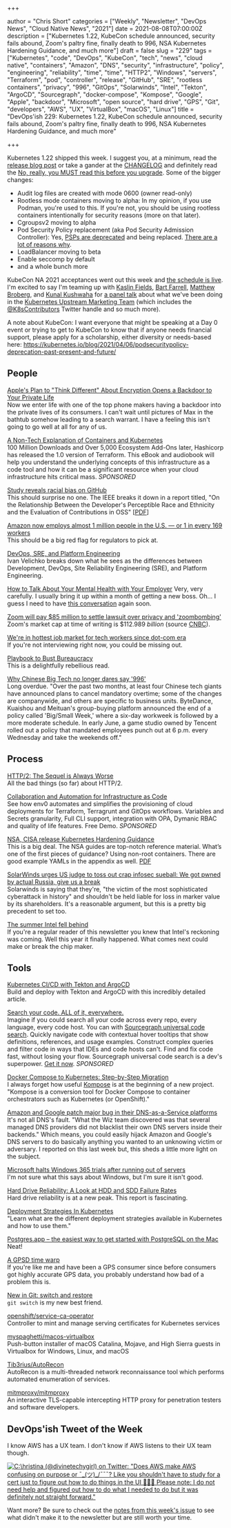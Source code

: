 +++

author = "Chris Short"
categories = ["Weekly", "Newsletter", "DevOps News", "Cloud Native News", "2021"]
date = 2021-08-08T07:00:00Z
description = ["Kubernetes 1.22, KubeCon schedule announced, security fails abound, Zoom's paltry fine, finally death to 996, NSA Kubernetes Hardening Guidance, and much more"]
draft = false
slug = "229"
tags = ["Kubernetes", "code", "DevOps", "KubeCon", "tech", "news", "cloud native", "containers", "Amazon", "DNS", "security", "infrastructure", "policy", "engineering", "reliability", "time", "time", "HTTP2", "Windows", "servers", "Terraform", "pod", "controller", "release", "GitHub", "SRE", "rootless containers", "privacy", "996", "GitOps", "Solarwinds", "Intel", "Tekton", "ArgoCD", "Sourcegraph", "docker-compose", "Kompose", "Google", "Apple", "backdoor", "Microsoft", "open source", "hard drive", "GPS", "Git", "developers", "AWS", "UX", "VirtualBox", "macOS", "Linux"]
title = "DevOps'ish 229: Kubernetes 1.22, KubeCon schedule announced, security fails abound, Zoom's paltry fine, finally death to 996, NSA Kubernetes Hardening Guidance, and much more"

+++

Kubernetes 1.22 shipped this week. I suggest you, at a minimum, read the [release blog post](https://kubernetes.io/blog/2021/08/04/kubernetes-1-22-release-announcement/) or take a gander at the [CHANGELOG](https://github.com/kubernetes/kubernetes/blob/master/CHANGELOG/CHANGELOG-1.22.md) and definitely read the [No, really, you MUST read this before you upgrade](https://github.com/kubernetes/kubernetes/blob/master/CHANGELOG/CHANGELOG-1.22.md#no-really-you-must-read-this-before-you-upgrade). Some of the bigger changes:

* Audit log files are created with mode 0600 (owner read-only)
* Rootless mode containers moving to alpha: In my opinion, if you use Podman, you're used to this. If you're not, you should be using rootless containers intentionally for security reasons (more on that later).
* Cgroupsv2 moving to alpha
* Pod Security Policy replacement (aka Pod Security Admission Controller): Yes, [PSPs are deprecated](https://devopsish.com/205/) and being replaced. [There are a lot of reasons why](https://kubernetes.io/blog/2021/04/06/podsecuritypolicy-deprecation-past-present-and-future/).
* LoadBalancer moving to beta
* Enable seccomp by default
* and a whole bunch more

KubeCon NA 2021 acceptances went out this week and [the schedule is live](https://events.linuxfoundation.org/kubecon-cloudnativecon-north-america/program/schedule/). I'm excited to say I'm teaming up with [Kaslin Fields](https://twitter.com/kaslinfields), [Bart Farrell](https://twitter.com/birthmarkbart), [Matthew Broberg](https://twitter.com/mbbroberg), and [Kunal Kushwaha](https://twitter.com/kunalstwt) for [a panel talk](https://kccncna2021.sched.com/event/lV3S) about what we've been doing in the [Kubernetes Upstream Marketing Team](https://github.com/kubernetes/community/tree/master/communication/marketing-team) (which includes the [@K8sContributors](https://twitter.com/K8sContributors/) Twitter handle and so much more).

A note about KubeCon: I want everyone that might be speaking at a Day 0 event or trying to get to KubeCon to know that if anyone needs financial support, please apply for a scholarship, either diversity or needs-based here: <https://kubernetes.io/blog/2021/04/06/podsecuritypolicy-deprecation-past-present-and-future/>

## People

[Apple's Plan to "Think Different" About Encryption Opens a Backdoor to Your Private Life](https://www.eff.org/deeplinks/2021/08/apples-plan-think-different-about-encryption-opens-backdoor-your-private-life)  
Now we enter life with one of the top phone makers having a backdoor into the private lives of its consumers. I can't wait until pictures of Max in the bathtub somehow leading to a search warrant. I have a feeling this isn't going to go well at all for any of us.

[A Non-Tech Explanation of Containers and Kubernetes](https://www.linode.com/content/declarative-cloud-infrastructure-management-terraform-linode/?utm_source=tldr&utm_medium=newsletter_sponsorship&utm_campaign=newsletter_sponsorship-tldr-terraform&utm_content=ebook-terraform&utm_term=)  
100 Million Downloads and Over 5,000 Ecosystem Add-Ons later, Hashicorp has released the 1.0 version of Terraform.  This eBook and audiobook will help you understand the underlying concepts of this infrastructure as a code tool and how it can be a significant resource when your cloud infrastructure hits critical mass. *SPONSORED*

[Study reveals racial bias on GitHub](https://www.protocol.com/policy/github-race-bias-study)  
This should surprise no one. The IEEE breaks it down in a report titled, "On the Relationship Between the Developer's Perceptible Race and Ethnicity and the Evaluation of Contributions in OSS" [[PDF](https://arxiv.org/pdf/2104.06143.pdf)]

[Amazon now employs almost 1 million people in the U.S. — or 1 in every 169 workers](https://www.nbcnews.com/business/business-news/amazon-now-employs-almost-1-million-people-u-s-or-n1275539)  
This should be a big red flag for regulators to pick at.

[DevOps, SRE, and Platform Engineering](https://iximiuz.com/en/posts/devops-sre-and-platform-engineering/)  
Ivan Velichko breaks down what he sees as the differences between Development, DevOps, Site Reliability Engineering (SRE), and Platform Engineering.

[How to Talk About Your Mental Health with Your Employer](https://hbr.org/2021/07/how-to-talk-about-your-mental-health-with-your-employer)
Very, very carefully. I usually bring it up within a month of getting a new boss. Oh... I guess I need to have [this conversation](https://chrisshort.net/the-importance-of-psychological-safety/) again soon.

[Zoom will pay $85 million to settle lawsuit over privacy and 'zoombombing'](https://www.engadget.com/zoom-privacy-lawsuit-settlement-205427084.html)  
Zoom's market cap at time of writing is $112.989 *billion* (source [CNBC](https://www.cnbc.com/quotes/ZM)).

[We're in hottest job market for tech workers since dot-com era](https://www.bostonherald.com/2021/07/18/were-in-hottest-job-market-for-tech-workers-since-dot-com-era/)  
If you're not interviewing right now, you could be missing out.

[Playbook to Bust Bureaucracy](https://itrevolution.com/playbook-to-bust-bureaucracy/)  
This is a delightfully rebellious read.

[Why Chinese Big Tech no longer dares say '996'](https://www.protocol.com/china/china-996-overtime-era-ended)  
Long overdue. "Over the past two months, at least four Chinese tech giants have announced plans to cancel mandatory overtime; some of the changes are companywide, and others are specific to business units. ByteDance, Kuaishou and Meituan's group-buying platform announced the end of a policy called 'Big/Small Week,' where a six-day workweek is followed by a more moderate schedule. In early June, a game studio owned by Tencent rolled out a policy that mandated employees punch out at 6 p.m. every Wednesday and take the weekends off."

## Process

[HTTP/2: The Sequel is Always Worse](https://portswigger.net/research/http2)  
All the bad things (so far) about HTTP/2.

[Collaboration and Automation for Infrastructure as Code](https://www.env0.com/infrastructure-as-code-automation?utm_campaign=devopsish&utm_source=nativeads&utm_medium=newsletter)  
See how env0 automates and simplifies the provisioning of cloud deployments for Terraform, Terragrunt and GitOps workflows. Variables and Secrets granularity, Full CLI support, integration with OPA, Dymanic RBAC and quality of life features. Free Demo. *SPONSORED*

[NSA, CISA release Kubernetes Hardening Guidance](https://www.nsa.gov/News-Features/Feature-Stories/Article-View/Article/2716980/nsa-cisa-release-kubernetes-hardening-guidance/)  
This is a big deal. The NSA guides are top-notch reference material. What’s one of the first pieces of guidance? Using non-root containers. There are good example YAMLs in the appendix as well. [PDF](https://media.defense.gov/2021/Aug/03/2002820425/-1/-1/1/CTR_KUBERNETES%20HARDENING%20GUIDANCE.PDF)

[SolarWinds urges US judge to toss out crap infosec sueball: We got pwned by actual Russia, give us a break](https://www.theregister.com/2021/08/04/solarwinds_lawsuit_shareholders_motion_dismiss/)  
Solarwinds is saying that they're, "the victim of the most sophisticated cyberattack in history" and shouldn't be held liable for loss in marker value by its shareholders. It's a reasonable argument, but this is a pretty big precedent to set too.

[The summer Intel fell behind](https://www.theverge.com/22597713/intel-7nm-delay-summer-2020-apple-arm-switch-roadmap-gelsinger-ceo?scrolla=5eb6d68b7fedc32c19ef33b4)  
If you're a regular reader of this newsletter you knew that Intel's reckoning was coming. Well this year it finally happened. What comes next could make or break the chip maker.

## Tools

[Kubernetes CI/CD with Tekton and ArgoCD](https://piotrminkowski.com/2021/08/05/kubernetes-ci-cd-with-tekton-and-argocd/)  
Build and deploy with Tekton and ArgoCD with this incredibly detailed article.

[Search your code. ALL of it, everywhere.](https://about.sourcegraph.com/?utm_source=devopsish&utm_medium=text&utm_campaign=try-sourcegraph&utm_content=try-text)  
Imagine if you could search all your code across every repo, every language, every code host. You can with [Sourcegraph universal code search](https://about.sourcegraph.com/?utm_source=devopsish&utm_medium=text&utm_campaign=try-sourcegraph&utm_content=try-text). Quickly navigate code with contextual hover tooltips that show definitions, references, and usage examples. Construct complex queries and filter code in ways that IDEs and code hosts can't. Find and fix code fast, without losing your flow. Sourcegraph universal code search is a dev's superpower. [Get it now](https://about.sourcegraph.com/?utm_source=devopsish&utm_medium=text&utm_campaign=try-sourcegraph&utm_content=try-text). *SPONSORED*

[Docker Compose to Kubernetes: Step-by-Step Migration](https://loft.sh/blog/docker-compose-to-kubernetes-step-by-step-migration/)  
I always forget how useful [Kompose](https://kompose.io/) is at the beginning of a new project. "Kompose is a conversion tool for Docker Compose to container orchestrators such as Kubernetes (or OpenShift)."

[Amazon and Google patch major bug in their DNS-as-a-Service platforms](https://therecord.media/amazon-and-google-patch-major-bug-in-their-dns-as-a-service-platforms/)  
It's not all DNS's fault. "What the Wiz team discovered was that several managed DNS providers did not blacklist their own DNS servers inside their backends." Which means, you could easily hijack Amazon and Google's DNS servers to do basically anything you wanted to an unknowing victim or adversary. I reported on this last week but, this sheds a little more light on the subject.

[Microsoft halts Windows 365 trials after running out of servers](https://www.bleepingcomputer.com/news/microsoft/microsoft-halts-windows-365-trials-after-running-out-of-servers/)  
I'm not sure what this says about Windows, but I'm sure it isn't good.

[Hard Drive Reliability: A Look at HDD and SDD Failure Rates](https://www.backblaze.com/blog/backblaze-drive-stats-for-q2-2021/)  
Hard drive reliability is at a new peak. This report is fascinating.

[Deployment Strategies In Kubernetes](https://auth0.com/blog/deployment-strategies-in-kubernetes/)  
"Learn what are the different deployment strategies available in Kubernetes and how to use them."

[Postgres.app – the easiest way to get started with PostgreSQL on the Mac](https://postgresapp.com/)  
Neat!

[A GPSD time warp](https://lwn.net/SubscriberLink/865044/c7d4680c55526374/)  
If you're like me and have been a GPS consumer since before consumers got highly accurate GPS data, you probably understand how bad of a problem this is.

[New in Git: switch and restore](https://www.banterly.net/2021/07/31/new-in-git-switch-and-restore/)  
`git switch` is my new best friend.

[openshift/service-ca-operator](https://github.com/openshift/service-ca-operator)  
Controller to mint and manage serving certificates for Kubernetes services

[myspaghetti/macos-virtualbox](https://github.com/myspaghetti/macos-virtualbox)  
Push-button installer of macOS Catalina, Mojave, and High Sierra guests in Virtualbox for Windows, Linux, and macOS

[Tib3rius/AutoRecon](https://github.com/Tib3rius/AutoRecon)  
AutoRecon is a multi-threaded network reconnaissance tool which performs automated enumeration of services.

[mitmproxy/mitmproxy](https://github.com/mitmproxy/mitmproxy)  
An interactive TLS-capable intercepting HTTP proxy for penetration testers and software developers.

## DevOps'ish Tweet of the Week

I know AWS has a UX team. I don't know if AWS listens to their UX team though.

[![C:\hristina (@divinetechygirl) on Twitter: "Does AWS make AWS confusing on purpose or ¯\_(ツ)_/¯¯¯? Like you shouldn't have to study for a cert just to figure out how to do things in the UI 🤦🏽‍♀️ Please note: I do not need help and figured out how to do what I needed to do but it was definitely not straight forward."](/images/229-devopsish-tweet-of-the-week.png)](https://twitter.com/divinetechygirl/status/1422954646918864905)

Want more? Be sure to check out the [notes from this week's issue](https://devopsish.com/229/notes/) to see what didn't make it to the newsletter but are still worth your time.
